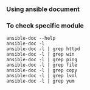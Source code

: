 
### Using ansible document
### To check specific module 
    ansible-doc --help
    ansible-doc -l
    ansible-doc -l | grep httpd
    ansible-doc -l | grep win
    ansible-doc -l | grep ping
    ansible-doc -l | grep file
    ansible-doc -l | grep copy
    ansible-doc -l | grep lvol
    ansible-doc -l | grep yum
    

